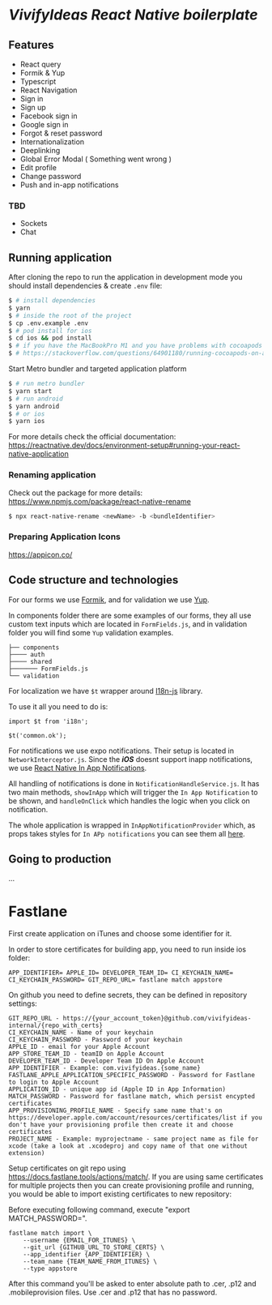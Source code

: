 # **_VivifyIdeas React Native boilerplate_**

## **Features**

- React query
- Formik & Yup
- Typescript
- React Navigation
- Sign in
- Sign up
- Facebook sign in
- Google sign in
- Forgot & reset password
- Internationalization
- Deeplinking
- Global Error Modal ( Something went wrong )
- Edit profile
- Change password
- Push and in-app notifications

### **TBD**

- Sockets
- Chat

## **Running application**
After cloning the repo to run the application in development mode you should install dependencies & create `.env` file:
```sh
$ # install dependencies
$ yarn
$ # inside the root of the project
$ cp .env.example .env
$ # pod install for ios
$ cd ios && pod install
$ # if you have the MacBookPro M1 and you have problems with cocoapods you might need to look at this:
$ # https://stackoverflow.com/questions/64901180/running-cocoapods-on-apple-silicon-m1 
```
Start Metro bundler and targeted application platform
```sh
$ # run metro bundler
$ yarn start
$ # run android
$ yarn android
$ # or ios
$ yarn ios
```

For more details check the official documentation: https://reactnative.dev/docs/environment-setup#running-your-react-native-application

### Renaming application

Check out the package for more details: https://www.npmjs.com/package/react-native-rename

```sh
$ npx react-native-rename <newName> -b <bundleIdentifier>
```

### Preparing Application Icons

https://appicon.co/

## **Code structure and technologies**

For our forms we use [Formik](https://github.com/jaredpalmer/formik), and for validation we use [Yup](https://github.com/jquense/yup).

In components folder there are some examples of our forms, they all use custom text inputs which are located in `FormFields.js`, and in validation folder you will find some `Yup` validation examples.

    ├── components
    ├──── auth
    ├──── shared
    ├─────── FormFields.js
    └── validation

For localization we have `$t` wrapper around [I18n-js](https://github.com/fnando/i18n-js) library.

To use it all you need to do is:

```
import $t from 'i18n';

$t('common.ok');
```

For notifications we use expo notifications. Their setup is located in `NetworkInterceptor.js`. Since the **_iOS_** doesnt support inapp notifications, we use [React Native In App Notifications](https://github.com/AlexSensei/react-native-in-app-notification).

All handling of notifications is done in `NotificationHandleService.js`. It has two main methods, `showInApp` which will trigger the `In App Notification` to be shown, and `handleOnClick` which handles the logic when you click on notification.

The whole application is wrapped in `InAppNotificationProvider` which, as props takes styles for `In APp notifications` you can see them all [here](https://github.com/AlexSensei/react-native-in-app-notification).

## **Going to production**

...

# Fastlane

First create application on iTunes and choose some identifier for it.

In order to store certificates for building app, you need to run inside ios folder:

```
APP_IDENTIFIER= APPLE_ID= DEVELOPER_TEAM_ID= CI_KEYCHAIN_NAME= CI_KEYCHAIN_PASSWORD= GIT_REPO_URL= fastlane match appstore
```

On github you need to define secrets, they can be defined in repository settings:

```
GIT_REPO_URL - https://{your_account_token}@github.com/vivifyideas-internal/{repo_with_certs}
CI_KEYCHAIN_NAME - Name of your keychain
CI_KEYCHAIN_PASSWORD - Password of your keychain
APPLE_ID - email for your Apple Account
APP_STORE_TEAM_ID - teamID on Apple Account
DEVELOPER_TEAM_ID - Developer Team ID On Apple Account
APP_IDENTIFIER - Example: com.vivifyideas.{some_name}
FASTLANE_APPLE_APPLICATION_SPECIFIC_PASSWORD - Password for Fastlane to login to Apple Account
APPLICATION_ID - unique app id (Apple ID in App Information)
MATCH_PASSWORD - Password for fastlane match, which persist encypted certificates
APP_PROVISIONING_PROFILE_NAME - Specify same name that's on https://developer.apple.com/account/resources/certificates/list if you don't have your provisioning profile then create it and choose certificates
PROJECT_NAME - Example: myprojectname - same project name as file for xcode (take a look at .xcodeproj and copy name of that one without extension)
```

Setup certificates on git repo using https://docs.fastlane.tools/actions/match/. If you are using same certificates for multiple projects then you can create provisioning profile and running, you would be able to import existing certificates to new repository:

Before executing following command, execute "export MATCH_PASSWORD=".
```
fastlane match import \
    --username {EMAIL_FOR_ITUNES} \
    --git_url {GITHUB_URL_TO_STORE_CERTS} \
    --app_identifier {APP_IDENTIFIER} \
    --team_name {TEAM_NAME_FROM_ITUNES} \
    --type appstore
```
After this command you'll be asked to enter absolute path to .cer, .p12 and .mobileprovision files. Use .cer and .p12 that has no password.
